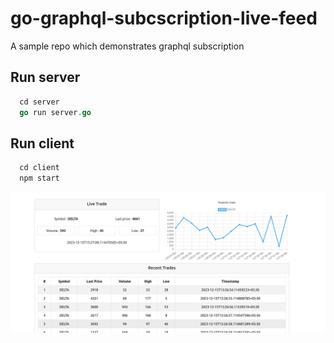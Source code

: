 # go-graphql-subcscription-live-feed
A sample repo which demonstrates graphql subscription


## Run server
```go
  cd server
  go run server.go
```

## Run client
```go
  cd client
  npm start
```

![Screenshot](scheenshot.png)